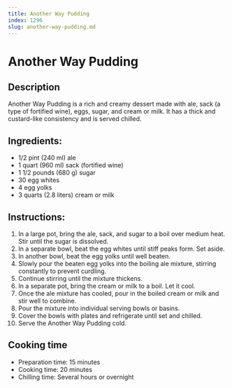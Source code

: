 ```yaml
---
title: Another Way Pudding
index: 1296
slug: another-way-pudding.md
---
```


# Another Way Pudding

## Description
Another Way Pudding is a rich and creamy dessert made with ale, sack (a type of fortified wine), eggs, sugar, and cream or milk. It has a thick and custard-like consistency and is served chilled.

## Ingredients:
- 1/2 pint (240 ml) ale
- 1 quart (960 ml) sack (fortified wine)
- 1 1/2 pounds (680 g) sugar
- 30 egg whites
- 4 egg yolks
- 3 quarts (2.8 liters) cream or milk

## Instructions:
1. In a large pot, bring the ale, sack, and sugar to a boil over medium heat. Stir until the sugar is dissolved.
2. In a separate bowl, beat the egg whites until stiff peaks form. Set aside.
3. In another bowl, beat the egg yolks until well beaten.
4. Slowly pour the beaten egg yolks into the boiling ale mixture, stirring constantly to prevent curdling.
5. Continue stirring until the mixture thickens.
6. In a separate pot, bring the cream or milk to a boil. Let it cool.
7. Once the ale mixture has cooled, pour in the boiled cream or milk and stir well to combine.
8. Pour the mixture into individual serving bowls or basins.
9. Cover the bowls with plates and refrigerate until set and chilled.
10. Serve the Another Way Pudding cold.

## Cooking time
- Preparation time: 15 minutes
- Cooking time: 20 minutes
- Chilling time: Several hours or overnight